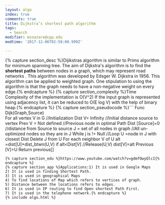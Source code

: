 ```yaml
---
layout: algo
index: true
comments: true
title: Dijkstra’s shortest path algorithm
tags:
  - Search
modifier: msnazare@cpp.edu
modtime: '2017-12-06T02:58:08.999Z'

---
```

{% capture section_desc %}Dijikstras algorithm is similar to Prims algorithm for minimum spanning tree. 
The aim of Dijkstra's algorithm is to find the **shortest paths** between nodes in a graph, which may represent  road networks .
This algorithm was developed by Edsger W. Dijkstra in 1956.
This algorithm can be applied to weighted graph. 
One stipulation to using the algorithm is that the graph needs to have a non-negative weight on every edge.{% endcapture %}
{% capture section_complexity %}Time Complexity of the implementation is O(V^2) If the input graph is represented using adjacency list, it can be reduced to O(E log V) with the help of binary heap.{% endcapture %}
{% capture section_pseudocode %}```
Func Dijk(Graph,Source)		
	For all vertex V in G		//Initialization
	Dist V= Infinity		//Initial distance source to vertex
	Prev V = Not defined		//Previous node in optimal Path
Dist [Source]=0			//distance from Source to source
J = set of all nodes in graph		//All un-optimized nodes so they are in J
While j is != Null			//Loop
U  =node in J with closest Dist
Delete J from U
	For each neighbor V of U
	alt =dist[U]+dist_btwn(U,V)
if alt<Dist[V]				//Release(U,V)
	dist[V]=alt
Previous [V]=U
Return previous[]
```{% endcapture %}
{% capture section_edu %}https://www.youtube.com/watch?v=gdmfOwyQlcI{% endcapture %}
{% capture section_app %}Applications:1) It is used in Google Maps
2) It is used in finding Shortest Path.
3) It is used in geographical Maps
4) To find locations of Map which refers to vertices of graph.
5) Distance between the locations refers to edges.
6) It is used in IP routing to find Open shortest Path First.
7) It is used in the telephone network.{% endcapture %}
{% include algo.html %}